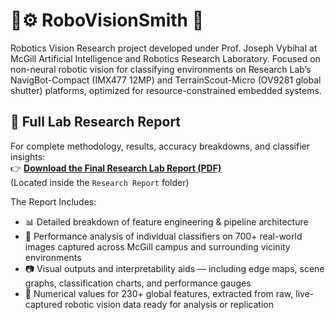# 🤖⚙️ RoboVisionSmith 🚀
Robotics Vision Research project developed under Prof. Joseph Vybihal at McGill Artificial Intelligence and Robotics Research Laboratory. Focused on non-neural robotic vision for classifying environments on Research Lab’s NavigBot-Compact (IMX477 12MP) and TerrainScout-Micro (OV9281 global shutter) platforms, optimized for resource-constrained embedded systems.


## 📄 Full Lab Research Report

For complete methodology, results, accuracy breakdowns, and classifier insights:  
👉 **[Download the Final Research Lab Report (PDF)](https://github.com/ShahmeerSajid/RoboVisionSmith/blob/main/Research%20Report/%22Enhancing%20Robot%20Vision%20–%20Beyond%20Principal%20Component%20Analysis%20(PCA)%20for%20Intelligent%20Environmental%20Understanding%22%20--%20final.pdf)**  
(Located inside the `Research Report` folder)


The Report Includes:

- 📊 Detailed breakdown of feature engineering & pipeline architecture
- 🧪 Performance analysis of individual classifiers on 700+ real-world images captured across McGill    campus and surrounding vicinity environments
- 📷 Visual outputs and interpretability aids — including edge maps, scene graphs, classification       charts, and performance gauges
- 🧠 Numerical values for 230+ global features, extracted from raw, live-captured robotic vision data   ready for analysis or replication
